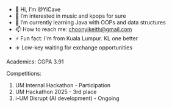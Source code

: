- 👋 Hi, I’m @YiCave
- 👀 I’m interested in music and kpops for sure
- 🌱 I’m currently learning Java with OOPs and data structures
- 📫 How to reach me: choonyikeith@gmail.com 
- ⚡ Fun fact: I'm from Kuala Lumpur. KL one better
- ✈️ Low-key waiting for exchange opportunities

Academics:
CGPA 3.91

Competitions:
1. UM Internal Hackathon - Participation
2. UM Hackathon 2025 - 3rd place
3. i-UM Disrupt (AI development) - Ongoing

